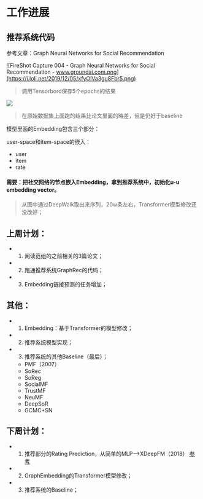 # 工作进展

## 推荐系统代码
参考文章：Graph Neural Networks for Social Recommendation

![FireShot Capture 004 - Graph Neural Networks for Social Recommendation - www.groundai.com.png](https://i.loli.net/2019/12/05/xfyOlVa3gu8Fbr5.png)

> 调用Tensorbord保存5个epochs的结果

![](https://cdn.mathpix.com/snip/images/duRLyMVyULv7lz1QLNFjCqSbfwsPacJ5yokMnlJFLOM.original.fullsize.png)

> 在原始数据集上面跑的结果比论文里面的略差，但是仍好于baseline

模型里面的Embedding包含三个部分：

user-space和item-space的嵌入：
+ user
+ item
+ rate

#### 需要：把社交网络的节点嵌入Embedding，拿到推荐系统中，初始化u-u embedding vector。
> 从图中通过DeepWalk取出来序列，20w条左右，Transformer模型修改还没改好；


## 上周计划：
+ 1. 阅读范组的之前相关的3篇论文；
+ 2. 跑通推荐系统GraphRec的代码；
+ 3. Embedding链接预测的任务增加；

## 其他：
+ 1. Embedding：基于Transformer的模型修改；
+ 2. 推荐系统模型实现；
+ 3. 推荐系统的其他Baseline（最后）；
    + PMF（2007）
    + SoRec
    + SoReg
    + SocialMF
    + TrustMF
    + NeuMF
    + DeepSoR
    + GCMC+SN

## 下周计划：
+ 1. 推荐部分的Rating Prediction，从简单的MLP-->XDeepFM（2018）  [参考](https://github.com/JianzhouZhan/Awesome-RecSystem-Models)
+ 2. GraphEmbedding的Transformer模型修改；
+ 3. 推荐系统的Baseline；